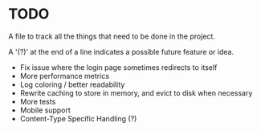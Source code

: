 # TODO

A file to track all the things that need to be done in the project.

A '(?)' at the end of a line indicates a possible future feature or idea.

- Fix issue where the login page sometimes redirects to itself
- More performance metrics
- Log coloring / better readability
- Rewrite caching to store in memory, and evict to disk when necessary
- More tests
- Mobile support
- Content-Type Specific Handling (?)
